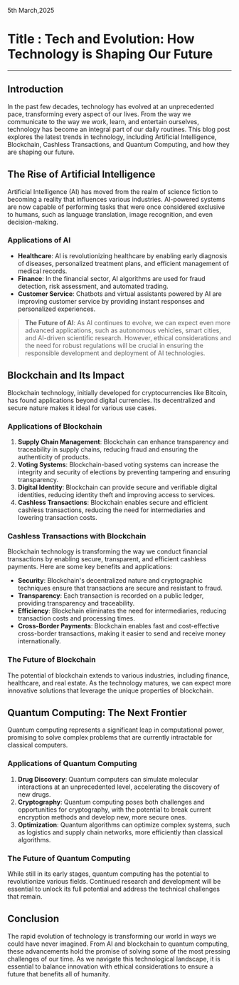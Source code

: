5th March,2025

# Title : Tech and Evolution: How Technology is Shaping Our Future                                                                         
---
## Introduction

In the past few decades, technology has evolved at an unprecedented pace, transforming every aspect of our lives. From the way we communicate to the way we work, learn, and entertain ourselves, technology has become an integral part of our daily routines. This blog post explores the latest trends in technology, including Artificial Intelligence, Blockchain, Cashless Transactions, and Quantum Computing, and how they are shaping our future.

## The Rise of Artificial Intelligence

Artificial Intelligence (AI) has moved from the realm of science fiction to becoming a reality that influences various industries. AI-powered systems are now capable of performing tasks that were once considered exclusive to humans, such as language translation, image recognition, and even decision-making.

### Applications of AI

- **Healthcare**: AI is revolutionizing healthcare by enabling early diagnosis of diseases, personalized treatment plans, and efficient management of medical records.
- **Finance**: In the financial sector, AI algorithms are used for fraud detection, risk assessment, and automated trading.
- **Customer Service**: Chatbots and virtual assistants powered by AI are improving customer service by providing instant responses and personalized experiences.

> **The Future of AI**: As AI continues to evolve, we can expect even more advanced applications, such as autonomous vehicles, smart cities, and AI-driven scientific research. However, ethical considerations and the need for robust regulations will be crucial in ensuring the responsible development and deployment of AI technologies.

## Blockchain and Its Impact

Blockchain technology, initially developed for cryptocurrencies like Bitcoin, has found applications beyond digital currencies. Its decentralized and secure nature makes it ideal for various use cases.

### Applications of Blockchain

1. **Supply Chain Management**: Blockchain can enhance transparency and traceability in supply chains, reducing fraud and ensuring the authenticity of products.
2. **Voting Systems**: Blockchain-based voting systems can increase the integrity and security of elections by preventing tampering and ensuring transparency.
3. **Digital Identity**: Blockchain can provide secure and verifiable digital identities, reducing identity theft and improving access to services.
4. **Cashless Transactions**: Blockchain enables secure and efficient cashless transactions, reducing the need for intermediaries and lowering transaction costs.

### Cashless Transactions with Blockchain

Blockchain technology is transforming the way we conduct financial transactions by enabling secure, transparent, and efficient cashless payments. Here are some key benefits and applications:

- **Security**: Blockchain's decentralized nature and cryptographic techniques ensure that transactions are secure and resistant to fraud.
- **Transparency**: Each transaction is recorded on a public ledger, providing transparency and traceability.
- **Efficiency**: Blockchain eliminates the need for intermediaries, reducing transaction costs and processing times.
- **Cross-Border Payments**: Blockchain enables fast and cost-effective cross-border transactions, making it easier to send and receive money internationally.

### The Future of Blockchain

The potential of blockchain extends to various industries, including finance, healthcare, and real estate. As the technology matures, we can expect more innovative solutions that leverage the unique properties of blockchain.

## Quantum Computing: The Next Frontier

Quantum computing represents a significant leap in computational power, promising to solve complex problems that are currently intractable for classical computers.

### Applications of Quantum Computing

1. **Drug Discovery**: Quantum computers can simulate molecular interactions at an unprecedented level, accelerating the discovery of new drugs.
2. **Cryptography**: Quantum computing poses both challenges and opportunities for cryptography, with the potential to break current encryption methods and develop new, more secure ones.
3. **Optimization**: Quantum algorithms can optimize complex systems, such as logistics and supply chain networks, more efficiently than classical algorithms.

### The Future of Quantum Computing

While still in its early stages, quantum computing has the potential to revolutionize various fields. Continued research and development will be essential to unlock its full potential and address the technical challenges that remain.

## Conclusion

The rapid evolution of technology is transforming our world in ways we could have never imagined. From AI and blockchain to quantum computing, these advancements hold the promise of solving some of the most pressing challenges of our time. As we navigate this technological landscape, it is essential to balance innovation with ethical considerations to ensure a future that benefits all of humanity.


